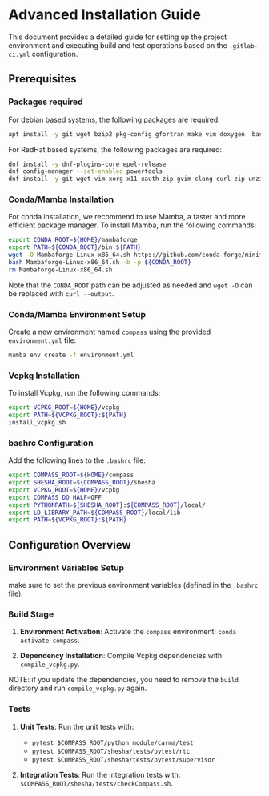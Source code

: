 # Advanced Installation Guide

This document provides a detailed guide for setting up the project environment and executing build and test operations based on the `.gitlab-ci.yml` configuration.

## Prerequisites

### Packages required

For debian based systems, the following packages are required:

```bash
apt install -y git wget bzip2 pkg-config gfortran make vim doxygen  bash-completion curl zip unzip tar autoconf automake autoconf-archive
```	

For RedHat based systems, the following packages are required:

```bash
dnf install -y dnf-plugins-core epel-release
dnf config-manager --set-enabled powertools
dnf install -y git wget vim xorg-x11-xauth zip gvim clang curl zip unzip tar autoconf automake autoconf-archive perl-IPC-Cmd
```

### Conda/Mamba Installation

For conda installation, we recommend to use Mamba, a faster and more efficient package manager. To install Mamba, run the following commands:

```bash
export CONDA_ROOT=${HOME}/mambaforge
export PATH=${CONDA_ROOT}/bin:${PATH}
wget -O Mambaforge-Linux-x86_64.sh https://github.com/conda-forge/miniforge/releases/latest/download/Mambaforge-Linux-x86_64.sh
bash Mambaforge-Linux-x86_64.sh -b -p ${CONDA_ROOT}
rm Mambaforge-Linux-x86_64.sh
```

Note that the `CONDA_ROOT` path can be adjusted as needed and `wget -O` can be replaced with `curl --output`.

### Conda/Mamba Environment Setup

Create a new environment named `compass` using the provided `environment.yml` file:

```bash
mamba env create -f environment.yml
```

### Vcpkg Installation

To install Vcpkg, run the following commands:

```bash
export VCPKG_ROOT=${HOME}/vcpkg
export PATH=${VCPKG_ROOT}:${PATH}
install_vcpkg.sh
```

### bashrc Configuration

Add the following lines to the `.bashrc` file:

```bash
export COMPASS_ROOT=${HOME}/compass
export SHESHA_ROOT=${COMPASS_ROOT}/shesha
export VCPKG_ROOT=${HOME}/vcpkg
export COMPASS_DO_HALF=OFF
export PYTHONPATH=${SHESHA_ROOT}:${COMPASS_ROOT}/local/
export LD_LIBRARY_PATH=${COMPASS_ROOT}/local/lib
export PATH=${VCPKG_ROOT}:${PATH}
```

## Configuration Overview

### Environment Variables Setup

make sure to set the previous environment variables (defined in the `.bashrc` file):

### Build Stage

1. **Environment Activation**: Activate the `compass` environment: `conda activate compass`.
    
2. **Dependency Installation**: Compile Vcpkg dependencies with `compile_vcpkg.py`.

NOTE: if you update the dependencies, you need to remove the `build` directory and run `compile_vcpkg.py` again.

### Tests

1. **Unit Tests**: Run the unit tests with:
    - `pytest $COMPASS_ROOT/python_module/carma/test`
    - `pytest $COMPASS_ROOT/shesha/tests/pytest/rtc`
    - `pytest $COMPASS_ROOT/shesha/tests/pytest/supervisor`

2. **Integration Tests**: Run the integration tests with: `$COMPASS_ROOT/shesha/tests/checkCompass.sh`.